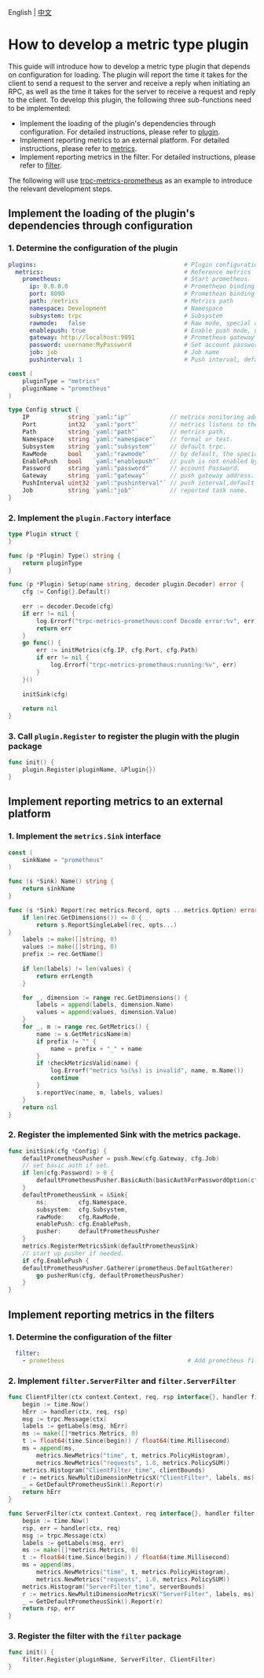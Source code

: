 English | [中文](metrics.zh_CN.md)

# How to develop a metric type plugin

This guide will introduce how to develop a metric type plugin that depends on configuration for loading.
The plugin will report the time it takes for the client to send a request to the server and receive a reply when initiating an RPC, as well as the time it takes for the server to receive a request and reply to the client.
To develop this plugin, the following three sub-functions need to be implemented:

- Implement the loading of the plugin's dependencies through configuration. For detailed instructions, please refer to [plugin](/plugin/README.md).
- Implement reporting metrics to an external platform. For detailed instructions, please refer to [metrics](/metrics/README.md).
- Implement reporting metrics in the filter. For detailed instructions, please refer to [filter](/filter/README.md).

The following will use [trpc-metrics-prometheus](https://github.com/trpc-ecosystem/go-metrics-prometheus) as an example to introduce the relevant development steps.

## Implement the loading of the plugin's dependencies through configuration

### 1. Determine the configuration of the plugin

```yaml
plugins:                                          # Plugin configuration
  metrics:                                        # Reference metrics
    prometheus:                                   # Start prometheus
      ip: 0.0.0.0                                 # Promethean binding address
      port: 8090                                  # Promethean binding port
      path: /metrics                              # Metrics path
      namespace: Development                      # Namespace
      subsystem: trpc                             # Subsystem
      rawmode:   false                            # Raw mode, special characters in metrics will not be converted
      enablepush: true                            # Enable push mode, not enabled by default
      gateway: http://localhost:9091              # Prometheus gateway address
      password: username:MyPassword               # Set account password, separated by colons
      job: job                                    # Job name
      pushinterval: 1                             # Push interval, default is 1s
```

```go
const (
    pluginType = "metrics"
    pluginName = "prometheus"
)

type Config struct {
    IP           string `yaml:"ip"`           // metrics monitoring address.
    Port         int32  `yaml:"port"`         // metrics listens to the port.
    Path         string `yaml:"path"`         // metrics path.
    Namespace    string `yaml:"namespace"`    // formal or test.
    Subsystem    string `yaml:"subsystem"`    // default trpc.
    RawMode      bool   `yaml:"rawmode"`      // by default, the special character in metrics will be converted.
    EnablePush   bool   `yaml:"enablepush"`   // push is not enabled by default.
    Password     string `yaml:"password"`     // account Password.
    Gateway      string `yaml:"gateway"`      // push gateway address.
    PushInterval uint32 `yaml:"pushinterval"` // push interval,default 1s.
    Job          string `yaml:"job"`          // reported task name.
}
```

### 2. Implement the `plugin.Factory` interface

```go
type Plugin struct {
}

func (p *Plugin) Type() string {
    return pluginType
}

func (p *Plugin) Setup(name string, decoder plugin.Decoder) error {
    cfg := Config{}.Default()
    
    err := decoder.Decode(cfg)
    if err != nil {
        log.Errorf("trpc-metrics-prometheus:conf Decode error:%v", err)
        return err
    }
    go func() {
        err := initMetrics(cfg.IP, cfg.Port, cfg.Path)
        if err != nil {
            log.Errorf("trpc-metrics-prometheus:running:%v", err)
        }
    }()
    
    initSink(cfg)
    
    return nil
}
```

### 3. Call `plugin.Register` to register the plugin with the plugin package

```go
func init() {
    plugin.Register(pluginName, &Plugin{})
}
```

## Implement reporting metrics to an external platform

### 1. Implement the `metrics.Sink` interface

```go
const (
    sinkName = "prometheus"
)

func (s *Sink) Name() string {
    return sinkName
}

func (s *Sink) Report(rec metrics.Record, opts ...metrics.Option) error {
    if len(rec.GetDimensions()) <= 0 {
        return s.ReportSingleLabel(rec, opts...)
}
    labels := make([]string, 0)
    values := make([]string, 0)
    prefix := rec.GetName()
    
    if len(labels) != len(values) {
        return errLength
    }

    for _, dimension := range rec.GetDimensions() {
        labels = append(labels, dimension.Name)
        values = append(values, dimension.Value)
    }
    for _, m := range rec.GetMetrics() {
        name := s.GetMetricsName(m)
        if prefix != "" {
            name = prefix + "_" + name
        }
        if !checkMetricsValid(name) {
            log.Errorf("metrics %s(%s) is invalid", name, m.Name())
            continue
        }
        s.reportVec(name, m, labels, values)
    }
    return nil
}
```

### 2. Register the implemented Sink with the metrics package.

```go
func initSink(cfg *Config) {
    defaultPrometheusPusher = push.New(cfg.Gateway, cfg.Job) 
    // set basic auth if set. 
    if len(cfg.Password) > 0 { 
        defaultPrometheusPusher.BasicAuth(basicAuthForPasswordOption(cfg.Password))
    }
    defaultPrometheusSink = &Sink{
        ns:         cfg.Namespace,
        subsystem:  cfg.Subsystem,
        rawMode:    cfg.RawMode,
        enablePush: cfg.EnablePush,
        pusher:     defaultPrometheusPusher
    }
    metrics.RegisterMetricsSink(defaultPrometheusSink)
    // start up pusher if needed.
    if cfg.EnablePush {
    defaultPrometheusPusher.Gatherer(prometheus.DefaultGatherer)
        go pusherRun(cfg, defaultPrometheusPusher)
    }
}
```

## Implement reporting metrics in the filters

### 1. Determine the configuration of the filter

```yaml
  filter:
    - prometheus                                   # Add prometheus filter
```

### 2. Implement `filter.ServerFilter` and `filter.ServerFilter`

```go
func ClientFilter(ctx context.Context, req, rsp interface{}, handler filter.ClientHandleFunc) error {
	begin := time.Now()
	hErr := handler(ctx, req, rsp)
	msg := trpc.Message(ctx)
	labels := getLabels(msg, hErr)
	ms := make([]*metrics.Metrics, 0)
	t := float64(time.Since(begin)) / float64(time.Millisecond)
	ms = append(ms,
		metrics.NewMetrics("time", t, metrics.PolicyHistogram),
		metrics.NewMetrics("requests", 1.0, metrics.PolicySUM))
	metrics.Histogram("ClientFilter_time", clientBounds)
	r := metrics.NewMultiDimensionMetricsX("ClientFilter", labels, ms)
	_ = GetDefaultPrometheusSink().Report(r)
	return hErr
}

func ServerFilter(ctx context.Context, req interface{}, handler filter.ServerHandleFunc) (rsp interface{}, err error) {
	begin := time.Now()
	rsp, err = handler(ctx, req)
	msg := trpc.Message(ctx)
	labels := getLabels(msg, err)
	ms := make([]*metrics.Metrics, 0)
	t := float64(time.Since(begin)) / float64(time.Millisecond)
	ms = append(ms,
		metrics.NewMetrics("time", t, metrics.PolicyHistogram),
		metrics.NewMetrics("requests", 1.0, metrics.PolicySUM))
	metrics.Histogram("ServerFilter_time", serverBounds)
	r := metrics.NewMultiDimensionMetricsX("ServerFilter", labels, ms)
	_ = GetDefaultPrometheusSink().Report(r)
	return rsp, err
}
```

### 3. Register the filter with the `filter` package

```go
func init() {
    filter.Register(pluginName, ServerFilter, ClientFilter)
}
```